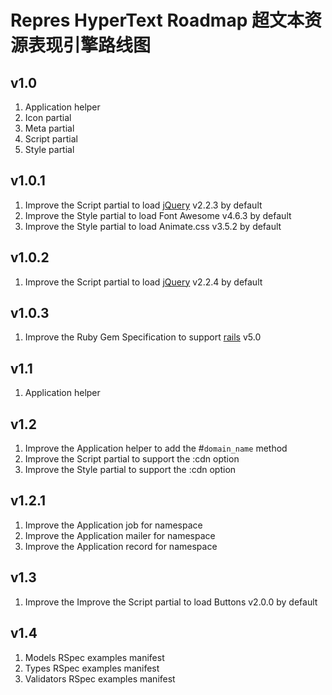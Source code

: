 # Repres HyperText Roadmap 超文本资源表现引擎路线图

## v1.0
1. Application helper
2. Icon partial
3. Meta partial
4. Script partial
5. Style partial

## v1.0.1
1. Improve the Script partial to load [jQuery](http://jquery.com/) v2.2.3 by default
2. Improve the Style partial to load Font Awesome v4.6.3 by default
3. Improve the Style partial to load Animate.css v3.5.2 by default

## v1.0.2
1. Improve the Script partial to load [jQuery](http://jquery.com/) v2.2.4 by default

## v1.0.3
1. Improve the Ruby Gem Specification to support [rails](https://github.com/rails/rails) v5.0

## v1.1
1. Application helper

## v1.2
1. Improve the Application helper to add the #``domain_name`` method
2. Improve the Script partial to support the :cdn option
3. Improve the Style partial to support the :cdn option

## v1.2.1
1. Improve the Application job for namespace
2. Improve the Application mailer for namespace
3. Improve the Application record for namespace

## v1.3
1. Improve the Improve the Script partial to load Buttons v2.0.0 by default

## v1.4
1. Models RSpec examples manifest
2. Types RSpec examples manifest
3. Validators RSpec examples manifest
